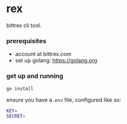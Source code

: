 # rex

bittrex cli tool.

### prerequisites

- account at bittrex.com
- set up golang: https://golang.org

### get up and running

`go install`

ensure you have a`.env` file, configured like so:

```bash
KEY=
SECRET=
```